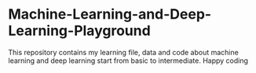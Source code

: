 # Machine-Learning-and-Deep-Learning-Playground
This repository contains my learning file, data and code about machine learning and deep learning start from basic to intermediate. Happy coding 
